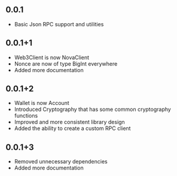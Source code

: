 ## 0.0.1

* Basic Json RPC support and utilities

## 0.0.1+1

* Web3Client is now NovaClient
* Nonce are now of type BigInt everywhere
* Added more documentation

## 0.0.1+2
* Wallet is now Account
* Introduced Cryptography that has some common cryptography functions
* Improved and more consistent library design
* Added the ability to create a custom RPC client 

## 0.0.1+3
* Removed unnecessary dependencies
* Added more documentation

